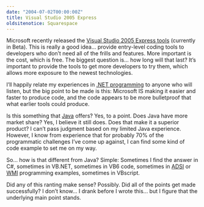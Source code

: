 ```yaml
---
date: "2004-07-02T00:00:00Z"
title: Visual Studio 2005 Express
oldsitenotice: Squarespace
---
```

Microsoft recently released the [Visual Studio 2005 Express tools][1] (currently in Beta). This is really a good idea... provide entry-level coding tools to developers who don’t need all of the frills and features. More important is the cost, which is free. The biggest question is... how long will that last? It’s important to provide the tools to get more developers to try them, which allows more exposure to the newest technologies.

I’ll happily relate my experiences in [.NET programming][2] to anyone who will listen, but the big point to be made is this: Microsoft IS making it easier and faster to produce code, and the code appears to be more bulletproof that what earlier tools could produce.

Is this something that [Java][3] offers? Yes, to a point. Does Java have more market share? Yes, I believe it still does. Does that make it a superior product? I can’t pass judgment based on my limited Java experience. However, I know from experience that for probably 70% of the programmatic challenges I’ve come up against, I can find some kind of code example to set me on my way.

So… how is that different from Java? Simple: Sometimes I find the answer in C#, sometimes in VB.NET, sometimes in VB6 code, sometimes in [ADSI][4] or [WMI][5] programming examples, sometimes in VBscript.

Did any of this ranting make sense? Possibly. Did all of the points get made successfully? I don’t know... I drank before I wrote this... but I figure that the underlying main point stands.

[1]: http://lab.msdn.microsoft.com/express/
[2]: http://msdn.microsoft.com/netframework/
[3]: http://wwws.sun.com/software/java/
[4]: http://www.microsoft.com/windows2000/techinfo/howitworks/activedirectory/adsilinks.asp
[5]: http://www.microsoft.com/whdc/system/pnppwr/wmi/default.mspx
